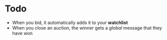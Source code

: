 # Todo
- When you bid, it automatically adds it to your **watchlist**
- When you close an auction, the winner gets a *global* message that they have won